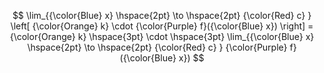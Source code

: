 $$
    \lim_{{\color{Blue} x} \hspace{2pt} \to \hspace{2pt}  {\color{Red} c} } \left[ {\color{Orange} k} \cdot {\color{Purple} f}({\color{Blue} x}) \right] = {\color{Orange} k} \hspace{3pt} \cdot \hspace{3pt} \lim_{{\color{Blue} x} \hspace{2pt} \to \hspace{2pt} {\color{Red} c} } {\color{Purple} f}({\color{Blue} x})
$$